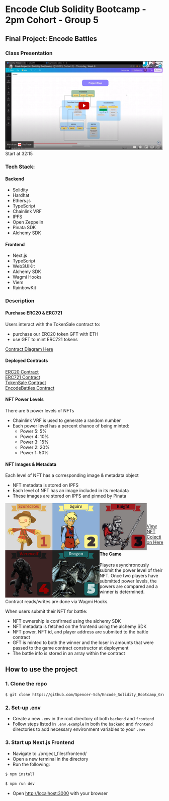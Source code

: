 # Encode Club Solidity Bootcamp - 2pm Cohort - Group 5

## Final Project: Encode Battles

### Class Presentation

<a href="https://www.youtube.com/watch?v=5CVLDfDvQ0I&t=1935s">
<img src="./backend/images/youtube-thumbnail.png" width="500px" alt="candide marketplace tour" />
</a>
<br>
Start at 32:15

### Tech Stack:

#### Backend

- Solidity
- Hardhat
- Ethers.js
- TypeScript
- Chainlink VRF
- IPFS
- Open Zeppelin
- Pinata SDK
- Alchemy SDK

#### Frontend

- Next.js
- TypeScript
- Web3UIKit
- Alchemy SDK
- Wagmi Hooks
- Viem
- RainbowKit

### Description

#### Purchase ERC20 & ERC721

Users interact with the TokenSale contract to:

- purchase our ERC20 token GFT with ETH
- use GFT to mint ERC721 tokens

[Contract Diagram Here](https://www.canva.com/design/DAFu1BL-Ifo/yfL_bk1-St-KVU8jynai1A/edit?utm_content=DAFu1BL-Ifo&utm_campaign=designshare&utm_medium=link2&utm_source=sharebutton)

#### Deployed Contracts

[ERC20 Contract](https://sepolia.etherscan.io/address/0xAa3ac6a564754Dd401c3c02117fb04F76073cf39)
<br>
[ERC721 Contract](https://sepolia.etherscan.io/address/0x598B3afe31CcA5aa00238A176f1C28Dc44ed3d87)
<br>
[TokenSale Contract](https://sepolia.etherscan.io/address/0x8Cb98E146133DA743E0BefA8F11Cf01015867bC4)
<br>
[EncodeBattles Contract](https://sepolia.etherscan.io/address/0x3446014D7ca1f1D937CFEdc8a4bE61f2fB44A7D4)
<br>

#### NFT Power Levels

There are 5 power levels of NFTs

- Chainlink VRF is used to generate a random number
- Each power level has a percent chance of being minted:
  - Power 5: 5%
  - Power 4: 10%
  - Power 3: 15%
  - Power 2: 20%
  - Power 1: 50%

#### NFT Images & Metadata

Each level of NFT has a corresponding image & metadata object

- NFT metadata is stored on IPFS
- Each level of NFT has an image included in its metadata
- These images are stored on IPFS and pinned by Pinata

<img align="left" src="./backend/images/encodeBattle/scarecrow.png" width="150" height="150" />
<img align="left" src="./backend/images/encodeBattle/squire.png" width="150" height="150" />
<img align="left" src="./backend/images/encodeBattle/knight.png" width="150" height="150" />
<img align="left" src="./backend/images/encodeBattle/werewolf.png" width="150" height="150" />
<img align="left" src="./backend/images/encodeBattle/dragon.png" width="150" height="150" />

<br>
<br>
<br>

[View NFT Colection Here](https://testnets.opensea.io/collection/groupfivecollection-2)

#### The Game

Players asynchronously submit the power level of their NFT. Once two players have submitted power levels, the powers are compared and a winner is determined.

Contract reads/writes are done via Wagmi Hooks.

When users submit their NFT for battle:

- NFT ownership is confirmed using the alchemy SDK
- NFT metadata is fetched on the frontend using the alchemy SDK
- NFT power, NFT id, and player address are submited to the battle contract
- GFT is minted to both the winner and the loser in amounts that were passed to the game contract constructor at deployment
- The battle info is stored in an array within the contract

## How to use the project

### 1. Clone the repo

```bash
$ git clone https://github.com/Spencer-Sch/Encode_Solidity_Bootcamp_Group_5_Final_Project.git
```

### 2. Set-up .env

- Create a new `.env` in the root directory of both `backend` and `frontend`
- Follow steps listed in `.env.example` in both the `backend` and `frontend` directories to add necessary environment variables to your `.env`

### 3. Start up Next.js Frontend

- Navigate to ./project_files/frontend/
- Open a new terminal in the directory
- Run the following:

```bash
$ npm install
```

```bash
$ npm run dev
```

- Open [http://localhost:3000](http://localhost:3000) with your browser
